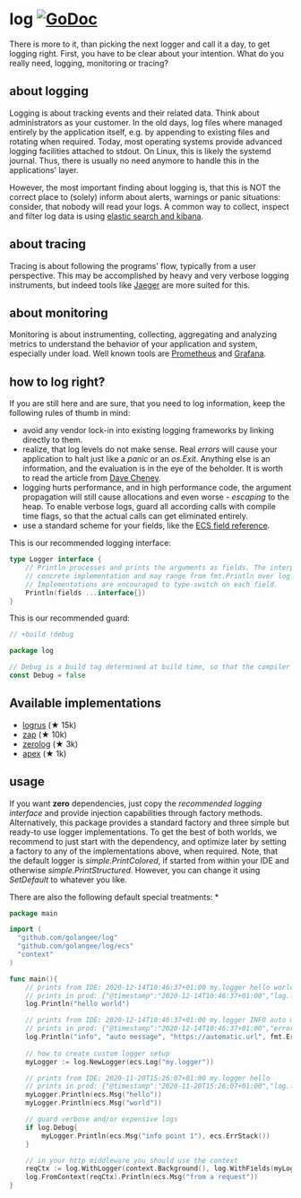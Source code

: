# log [![GoDoc](https://godoc.org/github.com/golangee/log?status.svg)](http://godoc.org/github.com/golangee/log) 
There is more to it, than picking the next logger and call it a day, to get logging right.
First, you have to be clear about your intention. What do you really need, logging, monitoring or
tracing?

## about logging
Logging is about tracking events and their related data. Think about administrators
as your customer. In the old days, log files where managed entirely by
the application itself, e.g. by appending to existing files and rotating when required. Today,
most operating systems provide advanced logging facilities attached to stdout. On Linux, this is
likely the systemd journal. Thus, there is usually no need anymore to handle this in the applications'
layer.

However, the most important finding about logging is, that this is NOT the correct place to (solely) 
inform about alerts, warnings or panic situations: consider, that nobody will read your logs. A common way
to collect, inspect and filter log data is using [elastic search and kibana](https://www.elastic.co/de/).

## about tracing
Tracing is about following the programs' flow, typically from a user perspective. This
may be accomplished by heavy and very verbose logging instruments, but indeed tools like 
[Jaeger](https://github.com/jaegertracing/) are more suited for this.

## about monitoring
Monitoring is about instrumenting, collecting, aggregating and analyzing metrics to understand
the behavior of your application and system, especially under load. Well known tools are 
[Prometheus](https://prometheus.io/) and [Grafana](https://grafana.com/).

## how to log right?
If you are still here and are sure, that you need to log information, keep the following
rules of thumb in mind:
* avoid any vendor lock-in into existing logging frameworks by linking directly to them.
* realize, that log levels do not make sense. Real *errors* will cause your application to halt
just like a *panic* or an *os.Exit*. Anything else is an information, and
the evaluation is in the eye of the beholder. It is worth to read the article from
[Dave Cheney](https://dave.cheney.net/2015/11/05/lets-talk-about-logging).
* logging hurts performance, and in high performance code, the argument propagation will still
cause allocations and even worse - *escaping* to the heap. To enable verbose logs, 
guard all according calls with compile time flags, so that the actual calls can get eliminated entirely.
* use a standard scheme for your fields, like the 
[ECS field reference](https://www.elastic.co/guide/en/ecs/current/ecs-field-reference.html).


This is our recommended logging interface:
```go
type Logger interface {
    // Println processes and prints the arguments as fields. The interpretation and formatting depends on the
    // concrete implementation and may range from fmt.Println over log.Println to a full structured logger.
    // Implementations are encouraged to type-switch on each field.
    Println(fields ...interface{})
}
```

This is our recommended guard:
```go
// +build !debug

package log

// Debug is a build tag determined at build time, so that the compiler can remove dead code.
const Debug = false
```

## Available implementations
* [logrus](https://github.com/sirupsen/logrus) (★ 15k)
* [zap](https://github.com/uber-go/zap) (★ 10k)
* [zerolog](https://github.com/rs/zerolog) (★ 3k)
* [apex](https://github.com/apex/log) (★ 1k)


## usage
If you want **zero** dependencies, just copy the *recommended logging interface* and provide injection
capabilities through factory methods. Alternatively, this package provides a standard factory and 
three simple but ready-to use logger implementations. To get the best of both worlds, we recommend to 
just start with the dependency, and optimize later by setting a factory to any of the 
implementations above, when required. Note, that the default logger is *simple.PrintColored*, if started
from within your IDE and otherwise *simple.PrintStructured*. However, you can change it using 
*SetDefault* to whatever you like. 

There are also the following default special treatments:
* 

```go
package main

import (
  "github.com/golangee/log"
  "github.com/golangee/log/ecs"
  "context"
)

func main(){
	// prints from IDE: 2020-12-14T10:46:37+01:00 my.logger hello world
	// prints in prod: {"@timestamp":"2020-12-14T10:46:37+01:00","log.logger":"my.logger","message":"hello world"}
	log.Println("hello world")

	// prints from IDE: 2020-12-14T10:46:37+01:00 my.logger INFO auto message https://automatic.url automatic error *errors.errorString
	// prints in prod: {"@timestamp":"2020-12-14T10:46:37+01:00","error.message":"automatic error","error.type":"*errors.errorString","log.level":"info","log.logger":"my.logger","message":"auto message","url.path":"https://automatic.url"}
	log.Println("info", "auto message", "https://automatic.url", fmt.Errorf("automatic error"))
	
	// how to create custom logger setup
    myLogger := log.NewLogger(ecs.Log("my.logger"))

    // prints from IDE: 2020-11-20T15:26:07+01:00 my.logger hello
    // prints in prod: {"@timestamp":"2020-11-20T15:26:07+01:00","log.level":"trace","log.logger":"my.logger","message":"hello"}
    myLogger.Println(ecs.Msg("hello")) 
    myLogger.Println(ecs.Msg("world"))

    // guard verbose and/or expensive logs
    if log.Debug{
    	myLogger.Println(ecs.Msg("info point 1"), ecs.ErrStack()) 
    }

    // in your http middleware you should use the context
    reqCtx := log.WithLogger(context.Background(), log.WithFields(myLogger, ecs.Log("my.request.logger")))
    log.FromContext(reqCtx).Println(ecs.Msg("from a request"))
}
```

